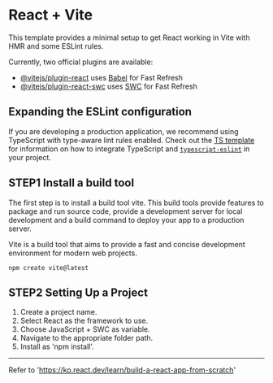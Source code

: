 # React + Vite

This template provides a minimal setup to get React working in Vite with HMR and some ESLint rules.

Currently, two official plugins are available:

- [@vitejs/plugin-react](https://github.com/vitejs/vite-plugin-react/blob/main/packages/plugin-react) uses [Babel](https://babeljs.io/) for Fast Refresh
- [@vitejs/plugin-react-swc](https://github.com/vitejs/vite-plugin-react/blob/main/packages/plugin-react-swc) uses [SWC](https://swc.rs/) for Fast Refresh

## Expanding the ESLint configuration

If you are developing a production application, we recommend using TypeScript with type-aware lint rules enabled. Check out the [TS template](https://github.com/vitejs/vite/tree/main/packages/create-vite/template-react-ts) for information on how to integrate TypeScript and [`typescript-eslint`](https://typescript-eslint.io) in your project.


## STEP1 Install a build tool
The first step is to install a build tool vite. This build tools provide features to package and run source code, provide a development server for local development and a build command to deploy your app to a production server.


Vite is a build tool that aims to provide a fast and concise development environment for modern web projects.

```
npm create vite@latest
```

## STEP2 Setting Up a Project
1. Create a project name.
2. Select React as the framework to use.
3. Choose JavaScript + SWC as variable.
4. Navigate to the appropriate folder path.
5. Install as 'npm install'.

---

Refer to 'https://ko.react.dev/learn/build-a-react-app-from-scratch'
